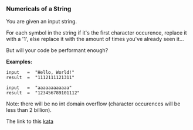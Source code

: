 ### Numericals of a String

You are given an input string.

For each symbol in the string if it's the first character occurence, replace it with a '1', else replace it with the amount of times you've already seen it...

But will your code be performant enough?

**Examples:**
```
input   =  "Hello, World!"
result  =  "1112111121311"

input   =  "aaaaaaaaaaaa"
result  =  "123456789101112"  
```
Note: there will be no int domain overflow (character occurences will be less than 2 billion).  

The link to this [kata](https://www.codewars.com/kata/numericals-of-a-string/javascript)
